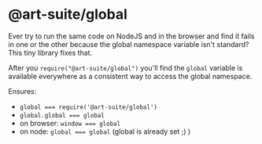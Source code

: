 # @art-suite/global

Ever try to run the same code on NodeJS and in the browser and find it fails in one or the other because the global namespace variable isn't standard? This tiny library fixes that.

After you `require("@art-suite/global")` you'll find the `global` variable is available everywhere as a consistent way to access the global namespace.

Ensures:
- `global === require('@art-suite/global')`
- `global.global === global`
- on browser: `window === global`
- on node: `global === global` (global is already set ;) )
